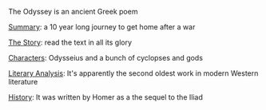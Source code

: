 The Odyssey is an ancient Greek poem

[Summary](odyssey-summary): a 10 year long journey to get home after a war

[The Story](odyssey-story): read the text in all its glory

[Characters](odyssey-characters): Odysseius and a bunch of cyclopses and gods

[Literary Analysis](odyssey-literary-analysis): It's apparently the second oldest work in modern Western literature

[History](odyssey-history): It was written by Homer as a the sequel to the Iliad
